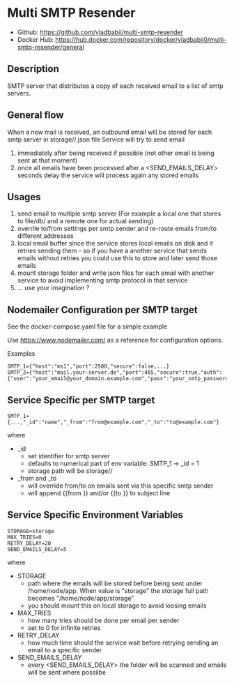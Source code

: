 # Multi SMTP Resender
* Github: https://github.com/vladbabii/multi-smtp-resender
* Docker Hub: https://hub.docker.com/repository/docker/vladbabii0/multi-smtp-resender/general

## Description
SMTP server that distributes a copy of each received email to a list of smtp servers.

## General flow
When a new mail is received, an outbound email will be stored for each smtp server in storage/<smtp id>/<hash of data>.json file
Service will try to send email 
1. immediately after being received if possible (not other email is being sent at that moment)
2. once all emails have been processed after a <SEND_EMAILS_DELAY> seconds delay the service will process again any stored emails

## Usages
1. send email to multiple smtp server (For example a local one that stores to file/db/ and a remote one for actual sending)
2. overrile to/from settings per smtp sender and re-route emails from/to different addresses
3. local email buffer since the service stores local emails on disk and it retries sending them - so if you have a another service that sends emails without retries you could use this to store and later send those emails
4. mount storage folder and write json files for each email with another service to avoid implementing smtp protocol in that service
5. ... use your imagination ?

## Nodemailer Configuration per SMTP target
See the docker-compose.yaml file for a simple example

Use https://www.nodemailer.com/ as a reference for configuration options.

Examples
```
SMTP_1={"host":"ms1","port":2500,"secure":false,...}
SMTP_2={"host":"mail.your-server.de","port":465,"secure":true,"auth":{"user":"your_email@your_domain.example.com","pass":"your_smtp_password"},"_from":"your_email@your_domain.example.com","_id":"external_sender"}

```

## Service Specific per SMTP target
```
SMTP_1={...,"_id":"name","_from":"from@example.com","_to":"to@example.com"}
```
where
* _id
  * set identifier for smtp server
  * defaults to numerical part of env variable: SMTP_1 -> _id = 1
  * storage path will be storage/<value of _id>/
* _from and _to
  * will override from/to on emails sent via this specific smtp sender
  * will append {{from <original from email address>}} and/or {{to <original to email address>}} to subject line


## Service Specific Environment Variables
```
STORAGE=storage
MAX_TRIES=0
RETRY_DELAY=20
SEND_EMAILS_DELAY=5
```
where
* STORAGE
  * path where the emails will be stored before being sent under /home/node/app. When value is "storage" the storage full path becomes "/home/node/app/storage"
  * you should mount this on local storage to avoid loosing emails
* MAX_TRIES
  * how many tries should be done per email per sender
  * set to 0 for infinite retries
* RETRY_DELAY
  * how much time should the service wait before retrying sending an email to a specific sender
* SEND_EMAILS_DELAY
  * every <SEND_EMAILS_DELAY> the folder will be scanned and emails will be sent where possilbe
